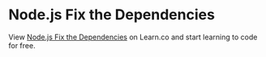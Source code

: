 # Node.js Fix the Dependencies
<p class='util--hide'>View <a href='https://learn.co/lessons/47781-node-js-fix-the-dependencies'>Node.js Fix the Dependencies</a> on Learn.co and start learning to code for free.</p>
